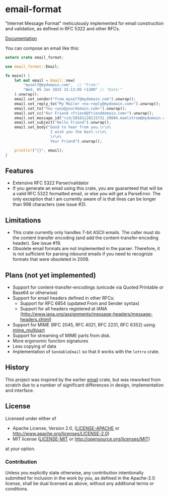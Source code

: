 # email-format

"Internet Message Format" meticulously implemented for email construction
and validation, as defined in RFC 5322 and other RFCs.

[Documentation](https://mikedilger.github.io/email-format)

You can compose an email like this:

```rust
extern crate email_format;

use email_format::Email;

fn main() {
    let mut email = Email::new(
        "myself@mydomain.com",  // "From:"
        "Wed, 05 Jan 2015 15:13:05 +1300" // "Date:"
    ).unwrap();
    email.set_sender("from_myself@mydomain.com").unwrap();
    email.set_reply_to("My Mailer <no-reply@mydomain.com>").unwrap();
    email.set_to("You <you@yourdomain.com>").unwrap();
    email.set_cc("Our Friend <friend@frienddomain.com>").unwrap();
    email.set_message_id("<id/20161128115731.29084.maelstrom@mydomain.com>").unwrap();
    email.set_subject("Hello Friend").unwrap();
    email.set_body("Good to hear from you.\r\n\
                    I wish you the best.\r\n\
                    \r\n\
                    Your Friend").unwrap();

    println!("{}", email);
}
```

## Features

* Extensive RFC 5322 Parser/validator
* If you generate an email using this crate, you are guaranteed that will be a valid
  RFC 5322 formatted email, or else you will get a ParseError. The only exception that I
  am currently aware of is that lines can be longer than 998 characters (see issue #3).

## Limitations

* This crate currently only handles 7-bit ASCII emails. The caller must do the content
  transfer encoding (and add the content-transfer-encoding header).  See issue #19.
* Obsolete email formats are not implemented in the parser.  Therefore, it is not sufficient
  for parsing inbound emails if you need to recognize formats that were obsoleted in 2008.

## Plans (not yet implemented)

* Support for content-transfer-encodings (unicode via Quoted Printable or Base64 or otherwise)
* Support for email headers defined in other RFCs:
  * Support for RFC 6854 (updated From and Sender syntax)
  * Support for all headers registered at IANA (http://www.iana.org/assignments/message-headers/message-headers.xhtml)
* Support for MIME (RFC 2045, RFC 4021, RFC 2231, RFC 6352) using
  [mime_multipart](https://github.com/mikedilger/mime-multipart)
* Support for streaming of MIME parts from disk.
* More ergonomic function signatures
* Less copying of data
* Implementation of `SendableEmail` so that it works with the `lettre` crate.

## History

This project was inspired by the earlier [email](https://github.com/niax/rust-email) crate,
but was reworked from scratch due to a number of significant differences in design,
implementation and interface.

## License

Licensed under either of

 * Apache License, Version 2.0, ([LICENSE-APACHE](LICENSE-APACHE) or http://www.apache.org/licenses/LICENSE-2.0)
 * MIT license ([LICENSE-MIT](LICENSE-MIT) or http://opensource.org/licenses/MIT)

at your option.

### Contribution

Unless you explicitly state otherwise, any contribution intentionally submitted
for inclusion in the work by you, as defined in the Apache-2.0 license, shall
be dual licensed as above, without any additional terms or conditions.
